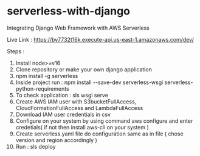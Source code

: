 # serverless-with-django

Integrating Django Web Framework with AWS Serverless

Live Link : https://bv7732t16k.execute-api.us-east-1.amazonaws.com/dev/

Steps : 

1. Install node>=v16
2. Clone repository or make your own django application
3. npm install -g serverless
4. Inside project run :  npm install --save-dev serverless-wsgi serverless-python-requirements
5. To check application : sls wsgi serve
6. Create AWS IAM user with S3bucketFullAccess, CloudFormationFullAccess and LambdaFullAccess 
7. Download IAM user credentials in csv
8. Configure on your system by using command aws configure  and enter credetials( if not then install aws-cli on your system ) 
9. Create serverless.yaml file do configuration same as in file ( chose version and region accordingly )
10. Run : sls deploy 
